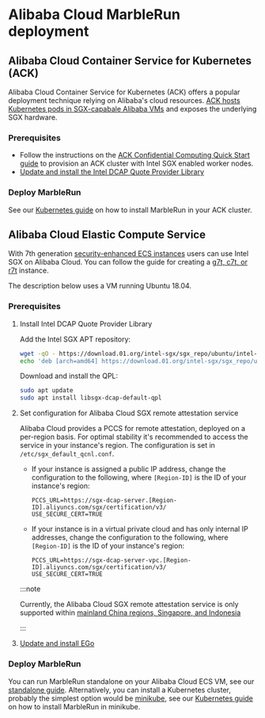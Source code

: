 # Alibaba Cloud MarbleRun deployment

## Alibaba Cloud Container Service for Kubernetes (ACK)

Alibaba Cloud Container Service for Kubernetes (ACK) offers a popular deployment technique relying on Alibaba's cloud resources.
[ACK hosts Kubernetes pods in SGX-capabale Alibaba VMs](https://www.alibabacloud.com/help/en/ack/ack-managed-and-ack-dedicated/user-guide/tee-based-confidential-computing?spm=a2c63.p38356.0.0.31b6925dUJDMZC#task-2490003) and exposes the underlying SGX hardware.

### Prerequisites
* Follow the instructions on the [ACK Confidential Computing Quick Start guide](https://www.alibabacloud.com/help/en/ack/ack-managed-and-ack-dedicated/user-guide/create-an-ack-managed-cluster-for-confidential-computing) to provision an ACK cluster with Intel SGX enabled worker nodes.
* [Update and install the Intel DCAP Quote Provider Library](./alibaba.md#prerequisites-1)


### Deploy MarbleRun

See our [Kubernetes guide](../kubernetes.md) on how to install MarbleRun in your ACK cluster.


## Alibaba Cloud Elastic Compute Service

With 7th generation [security-enhanced ECS instances](https://www.alibabacloud.com/help/doc-detail/207734.htm) users can use Intel SGX on Alibaba Cloud.
You can follow the guide for creating a [g7t, c7t, or r7t](https://www.alibabacloud.com/help/en/elastic-compute-service/latest/create-security-enhanced-instances#task-2038128) instance.

The description below uses a VM running Ubuntu 18.04.

### Prerequisites

1. Install Intel DCAP Quote Provider Library

    Add the Intel SGX APT repository:
    ```bash
    wget -qO - https://download.01.org/intel-sgx/sgx_repo/ubuntu/intel-sgx-deb.key | sudo apt-key add -
    echo 'deb [arch=amd64] https://download.01.org/intel-sgx/sgx_repo/ubuntu bionic main' | sudo tee /etc/apt/sources.list.d/intel-sgx.list
    ```

    Download and install the QPL:
    ```bash
    sudo apt update
    sudo apt install libsgx-dcap-default-qpl
    ```

1. Set configuration for Alibaba Cloud SGX remote attestation service

    Alibaba Cloud provides a PCCS for remote attestation, deployed on a per-region basis. For optimal stability it's recommended to access the service in your instance's region.
    The configuration is set in `/etc/sgx_default_qcnl.conf`.

    * If your instance is assigned a public IP address, change the configuration to the following, where `[Region-ID]` is the ID of your instance's region:
        ```
        PCCS_URL=https://sgx-dcap-server.[Region-ID].aliyuncs.com/sgx/certification/v3/
        USE_SECURE_CERT=TRUE
        ```

    * If your instance is in a virtual private cloud and has only internal IP addresses, change the configuration to the following, where `[Region-ID]` is the ID of your instance's region:
        ```
        PCCS_URL=https://sgx-dcap-server-vpc.[Region-ID].aliyuncs.com/sgx/certification/v3/
        USE_SECURE_CERT=TRUE
        ```

    :::note

    Currently, the Alibaba Cloud SGX remote attestation service is only supported within [mainland China regions, Singapore, and Indonesia](https://www.alibabacloud.com/help/en/elastic-compute-service/latest/build-an-sgx-encrypted-computing-environment)

    :::

1. [Update and install EGo](https://github.com/edgelesssys/ego#install)

### Deploy MarbleRun

You can run MarbleRun standalone on your Alibaba Cloud ECS VM, see our [standalone guide](../standalone.md).
Alternatively, you can install a Kubernetes cluster, probably the simplest option would be [minikube](https://minikube.sigs.k8s.io/docs/start/), see our [Kubernetes guide](../kubernetes.md) on how to install MarbleRun in minikube.
